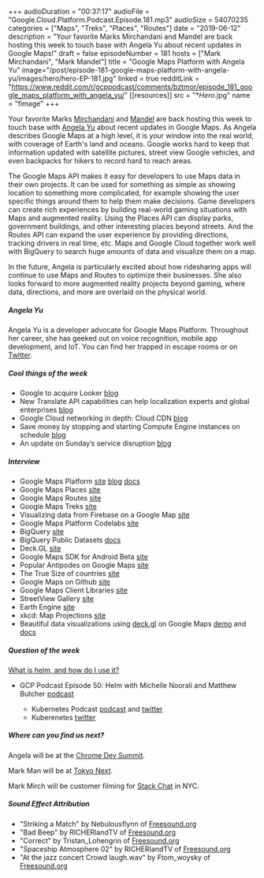 +++
audioDuration = "00:37:17"
audioFile = "Google.Cloud.Platform.Podcast.Episode.181.mp3"
audioSize = 54070235
categories = ["Maps", "Treks", "Places", "Routes"]
date = "2019-06-12"
description = "Your favorite Marks Mirchandani and Mandel are back hosting this week to touch base with Angela Yu about recent updates in Google Maps!"
draft = false
episodeNumber = 181
hosts = ["Mark Mirchandani", "Mark Mandel"]
title = "Google Maps Platform with Angela Yu"
image="/post/episode-181-google-maps-platform-with-angela-yu/images/hero/hero-EP-181.jpg"
linked = true
redditLink = "https://www.reddit.com/r/gcppodcast/comments/bztmor/episode_181_google_maps_platform_with_angela_yu/"
[[resources]]
  src = "**Hero*.jpg"
  name = "fimage"
+++

Your favorite Marks [Mirchandani](https://twitter.com/markmirch) and [Mandel](https://twitter.com/Neurotic) are back hosting this week to touch base with [Angela Yu](https://twitter.com/wangela) about recent updates in Google Maps. As Angela describes Google Maps at a high level, it is your window into the real world, with coverage of Earth's land and oceans. Google works hard to keep that information updated with satellite pictures, street view Google vehicles, and even backpacks for hikers to record hard to reach areas.

The Google Maps API makes it easy for developers to use Maps data in their own projects. It can be used for something as simple as showing location to something more complicated, for example showing the user specific things around them to help them make decisions. Game developers can create rich experiences by building real-world gaming situations with Maps and augmented reality. Using the Places API can display parks, government buildings, and other interesting places beyond streets. And the Routes API can expand the user experience by providing directions, tracking drivers in real time, etc. Maps and Google Cloud together work well with BigQuery to search huge amounts of data and visualize them on a map. 

In the future, Angela is particularly excited about how ridesharing apps will continue to use Maps and Routes to optimize their businesses. She also looks forward to more augmented reality projects beyond gaming, where data, directions, and more are overlaid on the physical world.

<!--more-->

##### Angela Yu

Angela Yu is a developer advocate for Google Maps Platform.  Throughout her career, she has geeked out on voice recognition, mobile app development, and IoT. You can find her trapped in escape rooms or on [Twitter](https://twitter.com/wangela).

##### Cool things of the week

* Google to acquire Looker [blog](https://cloud.google.com/blog/topics/inside-google-cloud/expanding-our-platform-for-business-intelligence-and-embedded-analytics)
* New Translate API capabilities can help localization experts and global enterprises [blog](https://cloud.google.com/blog/products/ai-machine-learning/new-translate-api-capabilities-can-help-localization-experts-and-global-enterprises)
* Google Cloud networking in depth: Cloud CDN [blog](https://cloud.google.com/blog/products/networking/google-cloud-networking-in-depth-cloud-cdn)
* Save money by stopping and starting Compute Engine instances on schedule [blog](https://cloud.google.com/blog/products/storage-data-transfer/save-money-by-stopping-and-starting-compute-engine-instances-on-schedule)
* An update on Sunday’s service disruption [blog](https://cloud.google.com/blog/topics/inside-google-cloud/an-update-on-sundays-service-disruption)

##### Interview

* Google Maps Platform [site](https://goo.gle/mapsplatform) [blog](https://goo.gle/gmp-blog) [docs](https://goo.gle/gmp-docs)
* Google Maps Places [site](https://cloud.google.com/maps-platform/places/)
* Google Maps Routes [site](https://cloud.google.com/maps-platform/routes/)
* Google Maps Treks [site](https://www.google.com/maps/about/treks)
* Visualizing data from Firebase on a Google Map [site](https://www.hackster.io/PaulTR/bike-route-data-gatherer-12a831#toc-visualizing-data-14)
* Google Maps Platform Codelabs [site](https://goo.gle/maps-labs)
* BigQuery [site](https://cloud.google.com/bigquery/)
* BigQuery Public Datasets [docs](https://cloud.google.com/bigquery/public-data/)
* Deck.GL [site](https://deck.gl/#/)
* Google Maps SDK for Android Beta [site](https://developers.google.com/maps/documentation/android-sdk/v3-client-migration)
* Popular Antipodes on Google Maps [site](https://www.google.com/maps/d/u/0/embed?mid=1VxP6QegT4W3UGybiKXj3ZSq3vPE&ie=UTF8&hl=en&msa=0&ll=-3.81666561775622e-14%2C-132.890625&spn=152.979774%2C351.5625&z=1&output=embed)
* The True Size of countries [site](https://thetruesize.com/)
* Google Maps on Github [site](https://goo.gle/maps-libraries)
* Google Maps Client Libraries [site](https://developers.google.com/maps/web-services/client-library)
* StreetView Gallery [site](https://www.google.com/streetview/gallery/)
* Earth Engine [site](https://earthengine.google.com/)
* xkcd: Map Projections [site](https://xkcd.com/977/)
* Beautiful data visualizations using [deck.gl](http://deck.gl/) on Google Maps [demo](https://goo.gle/deckgl-maps-announcement) and [docs](https://goo.gle/deckgl-docs)

##### Question of the week

[What is helm, and how do I use it?](https://helm.sh/)

- GCP Podcast Episode 50: Helm with Michelle Noorali and Matthew Butcher [podcast](https://www.gcppodcast.com/post/episode-50-helm-with-michelle-noorali-and-matthew-butcher/)

    * Kubernetes Podcast [podcast](https://kubernetespodcast.com) and  [twitter](https://twitter.com/kubernetespod)
    * Kuberenetes [twitter](https://twitter.com/kubernetesio)

##### Where can you find us next?

Angela will be at the [Chrome Dev Summit](https://developer.chrome.com/devsummit/).

Mark Man will be at [Tokyo Next](https://cloud.withgoogle.com/next/tokyo/).

Mark Mirch will be customer filming for [Stack Chat](https://www.youtube.com/playlist?list=PLIivdWyY5sqJvwGd0PTzSx1j0cePX0INl) in NYC.

##### Sound Effect Attribution

* "Striking a Match" by Nebulousflynn of [Freesound.org](https://freesound.org/)
* "Bad Beep" by RICHERIandTV of [Freesound.org](https://freesound.org/)
* "Correct" by Tristan_Lohengrin of [Freesound.org](https://freesound.org/)
* "Spaceship Atmosphere 02" by RICHERIandTV of [Freesound.org](https://freesound.org/)
* "At the jazz concert Crowd laugh.wav" by Ftom_woysky of [Freesound.org](https://freesound.org/)
